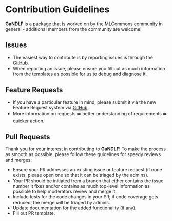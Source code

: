 # Contribution Guidelines

**GaNDLF** is a package that is worked on by the MLCommons community in general - additional members from the community are welcome!

## Issues

- The easiest way to contribute is by reporting issues is through the [GitHub](https://github.com/mlcommons/GaNDLF/issues/new?assignees=&labels=&template=---bug-report.md&title=). 
- When reporting an issue, please ensure you fill out as much information from the templates as possible for us to debug and diagnose it.

## Feature Requests

- If you have a particular feature in mind, please submit it via the new Feature Request system via [GitHub](https://github.com/mlcommons/GaNDLF/issues/new?assignees=&labels=&template=---feature-request.md&title=). 
- More information on requests ➡️ better understanding of requirements ➡️ quicker action.

## Pull Requests

Thank you for your interest in contributing to **GaNDLF**! To make the process as smooth as possible, please follow these guidelines for speedy reviews and merges:

- Ensure your PR addresses an existing issue or feature request (if none exists, please open one so that it can be triaged by the admins).
- Your PR should be initiated from a branch that either contains the issue number it fixes and/or contains as much top-level information as possible to help moderators review and merge it.
- Include tests for the code changes in your PR; if code coverage gets reduced, the merge will be triaged by admins.
- Update documentation for the added functionality (if any).
- Fill out PR template.
